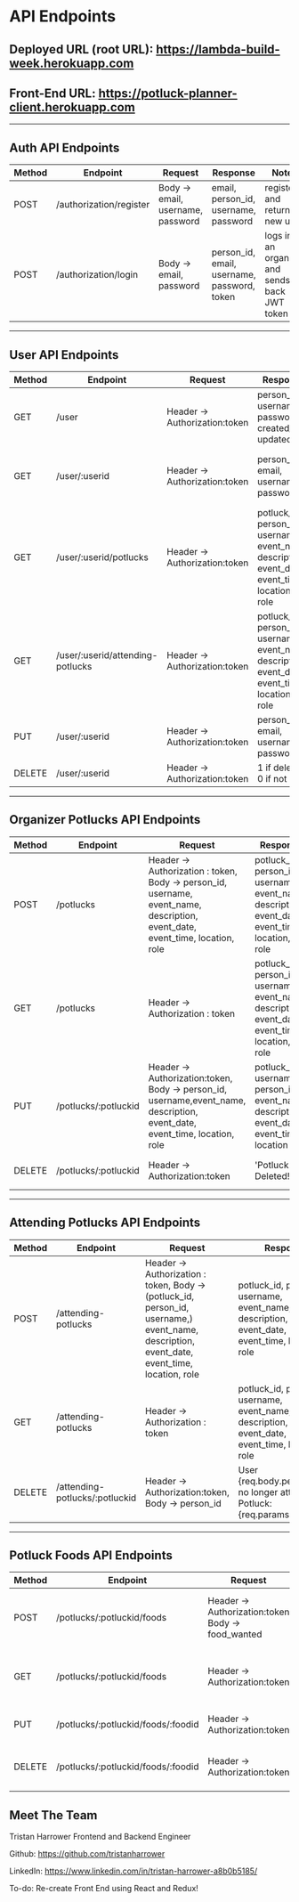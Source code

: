 # API Endpoints

## Deployed URL (root URL): https://lambda-build-week.herokuapp.com

## Front-End URL: https://potluck-planner-client.herokuapp.com
---
## Auth API Endpoints

|Method   | Endpoint      |Request    | Response  | Notes  |
|------   | -----------   | ------- | ------- | ------ |
|POST     | /authorization/register   | Body -> email, username, password    | email, person_id, username, password| registers and returns a new user   |
|POST     | /authorization/login   | Body -> email, password    | person_id, email,  username, password, token| logs in an organizer and sends back JWT token  |

---

## User API Endpoints
|Method   | Endpoint      |Request    | Response  | Notes  |
|------   | -----------   | ------- | ------- | ------ |
|GET     | /user  | Header -> Authorization:token  |person_id, username, password, created_at, updated_at | returns a list of all user's|
|GET     | /user/:userid   | Header -> Authorization:token  |person_id, email,  username, password | returns a single user's information by id|
|GET     | /user/:userid/potlucks   | Header -> Authorization:token  |potluck_id, person_id, username, event_name, description, event_date, event_time, location, role | returns user's organized potlucks|
|GET     | /user/:userid/attending-potlucks   | Header -> Authorization:token  |potluck_id, person_id, username, event_name, description, event_date, event_time, location, role | returns user's attending potlucks|
|PUT     | /user/:userid   | Header -> Authorization:token  |person_id, email,  username, password | updates a user by person_id|
|DELETE     | /user/:userid   | Header -> Authorization:token  | 1 if deleted, 0 if not | deletes a user by id|

---

## Organizer Potlucks API Endpoints
|Method   | Endpoint      |Request    | Response  | Notes  |
|------   | -----------   | ------- | ------- | ------ |
|POST     | /potlucks   | Header -> Authorization : token, Body -> person_id, username, event_name, description, event_date, event_time, location, role     |potluck_id, person_id, username, event_name, description, event_date, event_time, location, role| organizes a potluck for a user|
|GET     | /potlucks   | Header -> Authorization : token   | potluck_id, person_id, username, event_name, description, event_date, event_time, location, role| gets all organized potlucks|
|PUT     | /potlucks/:potluckid   |  Header -> Authorization:token, Body -> person_id, username,event_name, description, event_date, event_time, location, role     | potluck_id, username, person_id, event_name, description, event_date, event_time, location| updates potluck by potluck_id  |
|DELETE     | /potlucks/:potluckid   |  Header -> Authorization:token     | 'Potluck Deleted!'| deletes single potluck  |

---

## Attending Potlucks API Endpoints
|Method   | Endpoint      |Request    | Response  | Notes  |
|------   | -----------   | ------- | ------- | ------ |
|POST     | /attending-potlucks   | Header -> Authorization : token, Body ->(potluck_id, person_id, username,) event_name, description, event_date, event_time, location, role     |potluck_id, person_id, username, event_name, description, event_date, event_time, location, role| attends a potluck for a user|
|GET     | /attending-potlucks   | Header -> Authorization : token    | potluck_id, person_id, username, event_name, description, event_date, event_time, location, role| gets all attending potlucks|
|DELETE     | /attending-potlucks/:potluckid   |  Header -> Authorization:token, Body -> person_id     | User {req.body.person}_id no longer attending Potluck: {req.params.potluckid}| deletes single attending potluck  |
---

## Potluck Foods API Endpoints
|Method   | Endpoint      |Request    | Response  | Notes  |
|------   | -----------   | ------- | ------- | ------ |
|POST     | /potlucks/:potluckid/foods   | Header -> Authorization:token Body -> food_wanted |food_id, potluck_id, food_wanted | creates new food for a single potluck |
|GET     | /potlucks/:potluckid/foods   | Header -> Authorization:token    |food_id,potluck_id,username,food_wanted | list of foods for a single potluck|
|PUT     | /potlucks/:potluckid/foods/:foodid   | Header -> Authorization:token    |food_id,potluck_id, person_id, food_wanted | updates food by food_id|
|DELETE     | /potlucks/:potluckid/foods/:foodid   | Header -> Authorization:token | 'Food Deleted!'| deletes a single food item |


## Meet The Team

Tristan Harrower Frontend and Backend Engineer

Github: https://github.com/tristanharrower

LinkedIn: https://www.linkedin.com/in/tristan-harrower-a8b0b5185/

To-do: Re-create Front End using React and Redux!



